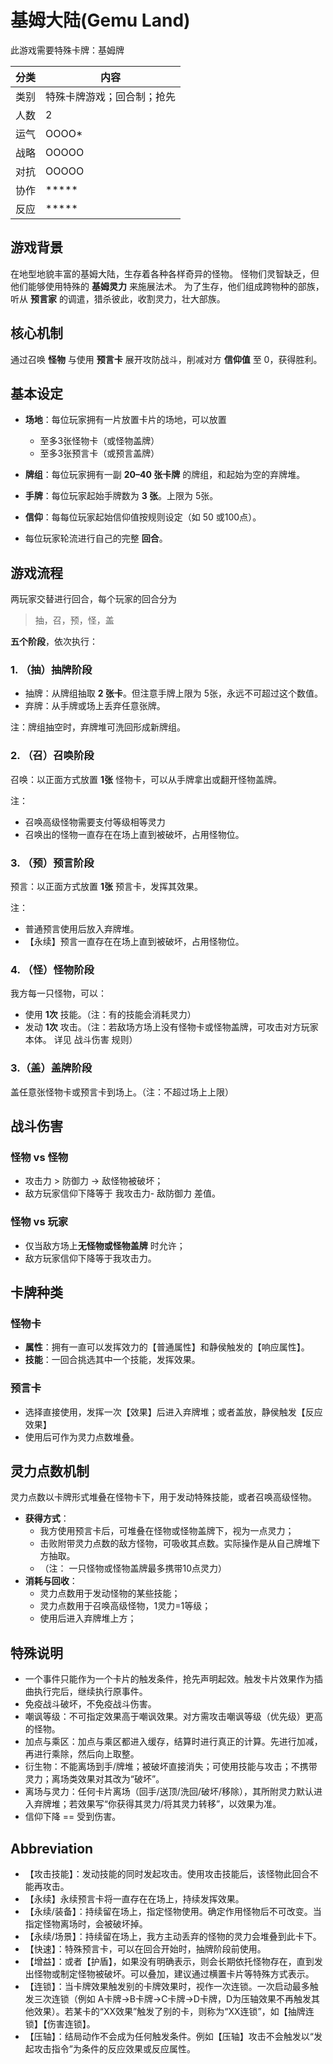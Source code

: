 # 基姆大陆(Gemu Land)

此游戏需要特殊卡牌：基姆牌

| 分类 | 内容            |
| -- | ------------- |
| 类别 | 特殊卡牌游戏；回合制；抢先 |
| 人数 | 2             |
| 运气 | OOOO\*        |
| 战略 | OOOOO         |
| 对抗 | OOOOO         |
| 协作 | \*\*\*\*\*    |
| 反应 | \*\*\*\*\*    |

## 游戏背景

在地型地貌丰富的基姆大陆，生存着各种各样奇异的怪物。
怪物们灵智缺乏，但他们能够使用特殊的 **基姆灵力** 来施展法术。
为了生存，他们组成跨物种的部族，听从 **预言家** 的调遣，猎杀彼此，收割灵力，壮大部族。

## 核心机制

通过召唤 **怪物** 与使用 **预言卡** 展开攻防战斗，削减对方 **信仰值** 至 0，获得胜利。

## 基本设定

- **场地**：每位玩家拥有一片放置卡片的场地，可以放置
  - 至多3张怪物卡（或怪物盖牌）
  - 至多3张预言卡（或预言盖牌）
- **牌组**：每位玩家拥有一副 **20–40 张卡牌** 的牌组，和起始为空的弃牌堆。
- **手牌**：每位玩家起始手牌数为 **3 张**。上限为 5张。
- **信仰**：每每位玩家起始信仰值按规则设定（如 50 或100点）。

- 每位玩家轮流进行自己的完整 **回合**。


## 游戏流程

两玩家交替进行回合，每个玩家的回合分为

> 抽，召，预，怪，盖

**五个阶段**，依次执行：

### 1. （抽）抽牌阶段

- 抽牌：从牌组抽取 **2 张卡**。但注意手牌上限为 5张，永远不可超过这个数值。
- 弃牌：从手牌或场上丢弃任意张牌。

注：牌组抽空时，弃牌堆可洗回形成新牌组。

### 2. （召）召唤阶段

召唤：以正面方式放置 **1张** 怪物卡，可以从手牌拿出或翻开怪物盖牌。

注：
- 召唤高级怪物需要支付等级相等灵力
- 召唤出的怪物一直存在在场上直到被破坏，占用怪物位。


### 3. （预）预言阶段

预言：以正面方式放置 **1张** 预言卡，发挥其效果。

注：
- 普通预言使用后放入弃牌堆。
- 【永续】预言一直存在在场上直到被破坏，占用怪物位。


### 4. （怪）怪物阶段

我方每一只怪物，可以：
- 使用 **1次** 技能。（注：有的技能会消耗灵力）
- 发动 **1次** 攻击。（注：若敌场方场上没有怪物卡或怪物盖牌，可攻击对方玩家本体。 详见 战斗伤害 规则）

### 3.（盖）盖牌阶段
盖任意张怪物卡或预言卡到场上。（注：不超过场上上限）

## 战斗伤害

### 怪物 vs 怪物

- 攻击力 > 防御力 → 敌怪物被破坏；
- 敌方玩家信仰下降等于 我攻击力- 敌防御力 差值。

### 怪物 vs 玩家

- 仅当敌方场上**无怪物或怪物盖牌** 时允许；
- 敌方玩家信仰下降等于我攻击力。

## 卡牌种类

### 怪物卡

- **属性**：拥有一直可以发挥效力的【普通属性】和静侯触发的【响应属性】。
- **技能**：一回合挑选其中一个技能，发挥效果。

### 预言卡

- 选择直接使用，发挥一次【效果】后进入弃牌堆；或者盖放，静侯触发【反应效果】
- 使用后可作为灵力点数堆叠。

## 灵力点数机制

灵力点数以卡牌形式堆叠在怪物卡下，用于发动特殊技能，或者召唤高级怪物。

- **获得方式**：
  - 我方使用预言卡后，可堆叠在怪物或怪物盖牌下，视为一点灵力； 
  - 击败附带灵力点数的敌方怪物，可吸收其点数。实际操作是从自己牌堆下方抽取。
  - （注： 一只怪物或怪物盖牌最多携带10点灵力）
- **消耗与回收**：
  - 灵力点数用于发动怪物的某些技能； 
  - 灵力点数用于召唤高级怪物，1灵力=1等级； 
  - 使用后进入弃牌堆上方；


## 特殊说明
- 一个事件只能作为一个卡片的触发条件，抢先声明起效。触发卡片效果作为插曲执行完后，继续执行原事件。
- 免疫战斗破坏，不免疫战斗伤害。
- 嘲讽等级：不可指定效果高于嘲讽效果。对方需攻击嘲讽等级（优先级）更高的怪物。
- 加点与乘区：加点与乘区都进入缓存，结算时进行真正的计算。先进行加减，再进行乘除，然后向上取整。
- 衍生物：不能离场到手/牌堆；被破坏直接消失；可使用技能与攻击；不携带灵力；离场类效果对其改为“破坏”。
- 离场与灵力：任何卡片离场（回手/送顶/洗回/破坏/移除），其所附灵力默认进入弃牌堆；若效果写“你获得其灵力/将其灵力转移”，以效果为准。
- 信仰下降 == 受到伤害。


## Abbreviation

- 【攻击技能】：发动技能的同时发起攻击。使用攻击技能后，该怪物此回合不能再攻击。
- 【永续】永续预言卡将一直存在在场上，持续发挥效果。
- 【永续/装备】：持续留在场上，指定怪物使用。确定作用怪物后不可改变。当指定怪物离场时，会被破坏掉。
- 【永续/场景】：持续留在场上，我方主动丢弃的怪物的灵力会堆叠到此卡下。
- 【快速】：特殊预言卡，可以在回合开始时，抽牌阶段前使用。
- 【增益】：或者【护盾】，如果没有明确表示，则会长期依托怪物存在，直到发出怪物或制定怪物被破坏。可以叠加，建议通过横置卡片等特殊方式表示。
- 【连锁】：当卡牌效果触发别的卡牌效果时，视作一次连锁。一次启动最多触发三次连锁（例如 A卡牌→B卡牌→C卡牌→D卡牌，D为压轴效果不再触发其他效果）。若某卡的“XX效果”触发了别的卡，则称为“XX连锁”，如【抽牌连锁】【伤害连锁】。
- 【压轴】：结局动作不会成为任何触发条件。例如【压轴】攻击不会触发以“发起攻击指令”为条件的反应效果或反应属性。